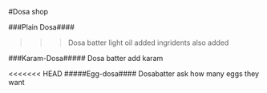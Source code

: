 #Dosa shop

###Plain Dosa####
>>> Dosa batter
light oil added 
ingridents also added



###Karam-Dosa#####
Dosa batter 
add karam


<<<<<<< HEAD
#####Egg-dosa####
Dosabatter
ask how many eggs they want
